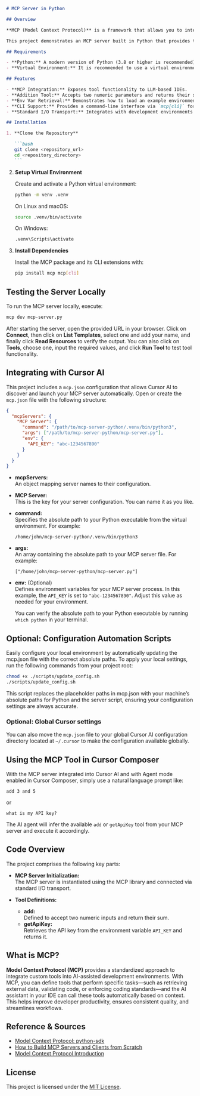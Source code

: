 ````markdown
# MCP Server in Python

## Overview

**MCP (Model Context Protocol)** is a framework that allows you to integrate custom tools into AI-assisted development environments—such as Cursor AI. MCP servers expose functionality (like data retrieval or code analysis) so that an LLM-based IDE can call these tools on demand.

This project demonstrates an MCP server built in Python that provides two basic tools. One tool, **add**, accepts two numbers and returns their sum, while the other, **getApiKey**, retrieves the API key from the environment (via the `API_KEY` variable). Learn more about MCP in the [Model Context Protocol Introduction](https://modelcontextprotocol.io/introduction).

## Requirements

- **Python:** A modern version of Python (3.8 or higher is recommended).
- **Virtual Environment:** It is recommended to use a virtual environment for dependency management.

## Features

- **MCP Integration:** Exposes tool functionality to LLM-based IDEs.
- **Addition Tool:** Accepts two numeric parameters and returns their sum.
- **Env Var Retrieval:** Demonstrates how to load an example environment variable from the configuration file.
- **CLI Support:** Provides a command-line interface via `mcp[cli]` for easy local development and testing.
- **Standard I/O Transport:** Integrates with development environments using standard I/O for seamless communication.

## Installation

1. **Clone the Repository**

   ```bash
   git clone <repository_url>
   cd <repository_directory>
   ```
````

2. **Setup Virtual Environment**

   Create and activate a Python virtual environment:

   ```bash
   python -m venv .venv
   ```

   On Linux and macOS:

   ```bash
   source .venv/bin/activate
   ```

   On Windows:

   ```bash
   .venv\Scripts\activate
   ```

3. **Install Dependencies**

   Install the MCP package and its CLI extensions with:

   ```bash
   pip install mcp mcp[cli]
   ```

## Testing the Server Locally

To run the MCP server locally, execute:

```bash
mcp dev mcp-server.py
```

After starting the server, open the provided URL in your browser. Click on **Connect**, then click on **List Templates**, select one and add your name, and finally click **Read Resources** to verify the output. You can also click on **Tools**, choose one, input the required values, and click **Run Tool** to test tool functionality.

## Integrating with Cursor AI

This project includes a `mcp.json` configuration that allows Cursor AI to discover and launch your MCP server automatically. Open or create the `mcp.json` file with the following structure:

```json
{
  "mcpServers": {
    "MCP Server": {
      "command": "/path/to/mcp-server-python/.venv/bin/python3",
      "args": ["/path/to/mcp-server-python/mcp-server.py"],
      "env": {
        "API_KEY": "abc-1234567890"
      }
    }
  }
}
```

- **mcpServers:**  
  An object mapping server names to their configuration.

- **MCP Server:**  
  This is the key for your server configuration. You can name it as you like.

- **command:**  
  Specifies the absolute path to your Python executable from the virtual environment. For example:

  ```
  /home/john/mcp-server-python/.venv/bin/python3
  ```

- **args:**  
  An array containing the absolute path to your MCP server file. For example:

  ```
  ["/home/john/mcp-server-python/mcp-server.py"]
  ```

- **env:** (Optional)  
  Defines environment variables for your MCP server process. In this example, the `API_KEY` is set to `"abc-1234567890"`. Adjust this value as needed for your environment.

  You can verify the absolute path to your Python executable by running `which python` in your terminal.

## Optional: Configuration Automation Scripts

Easily configure your local environment by automatically updating the mcp.json file with the correct absolute paths. To apply your local settings, run the following commands from your project root:

```bash
chmod +x ./scripts/update_config.sh
./scripts/update_config.sh
```

This script replaces the placeholder paths in mcp.json with your machine’s absolute paths for Python and the server script, ensuring your configuration settings are always accurate.

### Optional: Global Cursor settings

You can also move the `mcp.json` file to your global Cursor AI configuration directory located at `~/.cursor` to make the configuration available globally.

## Using the MCP Tool in Cursor Composer

With the MCP server integrated into Cursor AI and with Agent mode enabled in Cursor Composer, simply use a natural language prompt like:

```
add 3 and 5
```

or

```
what is my API key?
```

The AI agent will infer the available `add` or `getApiKey` tool from your MCP server and execute it accordingly.

## Code Overview

The project comprises the following key parts:

- **MCP Server Initialization:**  
  The MCP server is instantiated using the MCP library and connected via standard I/O transport.

- **Tool Definitions:**
  - **add:**  
    Defined to accept two numeric inputs and return their sum.
  - **getApiKey:**  
    Retrieves the API key from the environment variable `API_KEY` and returns it.

## What is MCP?

**Model Context Protocol (MCP)** provides a standardized approach to integrate custom tools into AI-assisted development environments. With MCP, you can define tools that perform specific tasks—such as retrieving external data, validating code, or enforcing coding standards—and the AI assistant in your IDE can call these tools automatically based on context. This helps improve developer productivity, ensures consistent quality, and streamlines workflows.

## Reference & Sources

- [Model Context Protocol: python-sdk](https://github.com/modelcontextprotocol/python-sdk)
- [How to Build MCP Servers and Clients from Scratch](https://dev.to/composiodev/how-to-build-mcp-servers-and-clients-from-scratch-4o2f)
- [Model Context Protocol Introduction](https://modelcontextprotocol.io/introduction)

## License

This project is licensed under the [MIT License](LICENSE).
